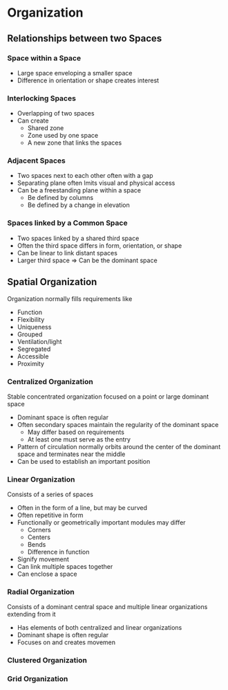 # Organization

## Relationships between two Spaces

### Space within a Space

- Large space enveloping a smaller space
- Difference in orientation or shape creates interest

### Interlocking Spaces

- Overlapping of two spaces
- Can create
	- Shared zone
	- Zone used by one space
	- A new zone that links the spaces

### Adjacent Spaces

- Two spaces next to each other often with a gap
- Separating plane often lmits visual and physical access
- Can be a freestanding plane within a space
	- Be defined by columns
	- Be defined by a change in elevation

### Spaces linked by a Common Space

- Two spaces linked by a shared third space
- Often the third space differs in form, orientation, or shape
- Can be linear to link distant spaces
- Larger third space => Can be the dominant space

## Spatial Organization

Organization normally fills requirements like
- Function
- Flexibility
- Uniqueness
- Grouped
- Ventilation/light
- Segregated
- Accessible
- Proximity

### Centralized Organization

Stable concentrated organization focused on a point or large dominant space
- Dominant space is often regular
- Often secondary spaces maintain the regularity of the dominant space
	- May differ based on requirements
	- At least one must serve as the entry
- Pattern of circulation normally orbits around the center of the dominant space and terminates near the middle
- Can be used to establish an important position

### Linear Organization

Consists of a series of spaces
- Often in the form of a line, but may be curved
- Often repetitive in form
- Functionally or geometrically important modules may differ
	- Corners
	- Centers
	- Bends
	- Difference in function
- Signify movement
- Can link multiple spaces together
- Can enclose a space

### Radial Organization

Consists of a dominant central space and multiple linear organizations extending from it
- Has elements of both centralized and linear organizations
- Dominant shape is often regular
- Focuses on and creates movemen

### Clustered Organization

### Grid Organization
